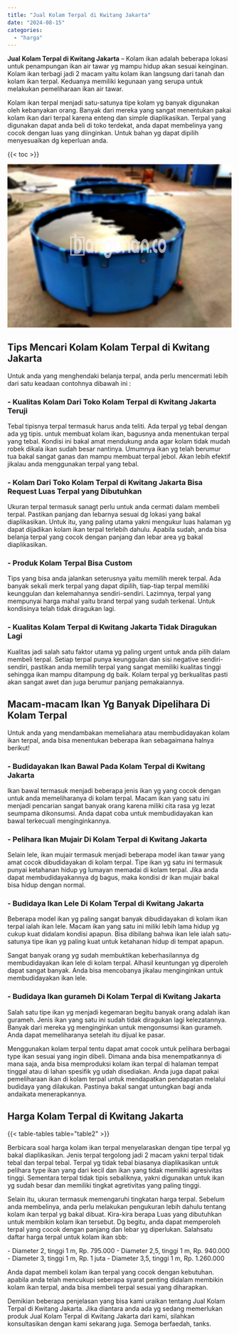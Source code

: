 ```yaml
---
title: "Jual Kolam Terpal di Kwitang Jakarta"
date: "2024-08-15"
categories: 
  - "harga"
---
```


**Jual Kolam Terpal di Kwitang Jakarta** – Kolam ikan adalah beberapa lokasi untuk penampungan ikan air tawar yg mampu hidup akan sesuai keinginan. Kolam ikan terbagi jadi 2 macam yaitu kolam ikan langsung dari tanah dan kolam ikan terpal. Keduanya memiliki kegunaan yang serupa untuk melakukan pemeliharaan ikan air tawar.

Kolam ikan terpal menjadi satu-satunya tipe kolam yg banyak digunakan oleh kebanyakan orang. Banyak dari mereka yang sangat menentukan pakai kolam ikan dari terpal karena enteng dan simple diaplikasikan. Terpal yang digunakan dapat anda beli di toko terdekat, anda dapat membelinya yang cocok dengan luas yang diinginkan. Untuk bahan yg dapat dipilih menyesuaikan dg keperluan anda.

{{< toc >}}

![Jual Kolam Terpal di Kwitang Jakarta](/images/jual-kolam-terpal-18.png)

## Tips Mencari Kolam Kolam Terpal di Kwitang Jakarta

Untuk anda yang menghendaki belanja terpal, anda perlu mencermati lebih dari satu keadaan contohnya dibawah ini :

### \- Kualitas Kolam Dari Toko Kolam Terpal di Kwitang Jakarta Teruji

Tebal tipisnya terpal termasuk harus anda teliti. Ada terpal yg tebal dengan ada yg tipis. untuk membuat kolam ikan, bagusnya anda menentukan terpal yang tebal. Kondisi ini bakal amat mendukung anda agar kolam tidak mudah robek dikala ikan sudah besar nantinya. Umumnya ikan yg telah berumur tua bakal sangat ganas dan mampu membuat terpal jebol. Akan lebih efektif jikalau anda menggunakan terpal yang tebal.

### \- Kolam Dari Toko Kolam Terpal di Kwitang Jakarta Bisa Request Luas Terpal yang Dibutuhkan

Ukuran terpal termasuk sanagt perlu untuk anda cermati dalam membeli terpal. Pastikan panjang dan lebarnya sesuai dg lokasi yang bakal diaplikasikan. Untuk itu, yang paling utama yakni mengukur luas halaman yg dapat dijadikan kolam ikan terpal terlebih dahulu. Apabila sudah, anda bisa belanja terpal yang cocok dengan panjang dan lebar area yg bakal diaplikasikan.

### \- Produk Kolam Terpal Bisa Custom

Tips yang bisa anda jalankan seterusnya yaitu memilih merek terpal. Ada banyak sekali merk terpal yang dapat dipilih, tiap-tiap terpal memiliki keunggulan dan kelemahannya sendiri-sendiri. Lazimnya, terpal yang mempunyai harga mahal yaitu brand terpal yang sudah terkenal. Untuk kondisinya telah tidak diragukan lagi.

### \- Kualitas Kolam Terpal di Kwitang Jakarta Tidak Diragukan Lagi

Kualitas jadi salah satu faktor utama yg paling urgent untuk anda pilih dalam membeli terpal. Setiap terpal punya keunggulan dan sisi negative sendiri-sendiri, pastikan anda memilih terpal yang sangat memiliki kualitas tinggi sehingga ikan mampu ditampung dg baik. Kolam terpal yg berkualitas pasti akan sangat awet dan juga berumur panjang pemakaiannya.

## Macam-macam Ikan Yg Banyak Dipelihara Di Kolam Terpal

Untuk anda yang mendambakan memeliahara atau membudidayakan kolam ikan terpal, anda bisa menentukan beberapa ikan sebagaimana halnya berikut!

### \- Budidayakan Ikan Bawal Pada Kolam Terpal di Kwitang Jakarta

Ikan bawal termasuk menjadi beberapa jenis ikan yg yang cocok dengan untuk anda memeliharanya di kolam terpal. Macam ikan yang satu ini menjadi pencarian sangat banyak orang karena miliki cita rasa yg lezat seumpama dikonsumsi. Anda dapat coba untuk membudidayakan kan bawal terkecuali menginginkannya.

### \- Pelihara Ikan Mujair Di Kolam Terpal di Kwitang Jakarta

Selain lele, ikan mujair termasuk menjadi beberapa model ikan tawar yang amat cocok dibudidayakan di kolam terpal. Tipe ikan yg satu ini termasuk punyai ketahanan hidup yg lumayan memadai di kolam terpal. Jika anda dapat membudidayakannya dg bagus, maka kondisi dr ikan mujair bakal bisa hidup dengan normal.

### \- Budidaya Ikan Lele Di Kolam Terpal di Kwitang Jakarta

Beberapa model ikan yg paling sangat banyak dibudidayakan di kolam ikan terpal ialah ikan lele. Macam ikan yang satu ini miliki lebih lama hidup yg cukup kuat didalam kondisi apapun. Bisa dibilang bahwa ikan lele ialah satu-satunya tipe ikan yg paling kuat untuk ketahanan hidup di tempat apapun.

Sangat banyak orang yg sudah membuktikan keberhasilannya dg membudidayakan ikan lele di kolam terpal. Alhasil keuntungan yg diperoleh dapat sangat banyak. Anda bisa mencobanya jikalau menginginkan untuk membudidayakan ikan lele.

### \- Budidaya Ikan gurameh Di Kolam Terpal di Kwitang Jakarta

Salah satu tipe ikan yg menjadi kegemaran begitu banyak orang adalah ikan gurameh. Jenis ikan yang satu ini sudah tidak diragukan lagi kelezatannya. Banyak dari mereka yg menginginkan untuk mengonsumsi ikan gurameh. Anda dapat memeliharanya setelah itu dijual ke pasar.

Menggunakan kolam terpal tentu dapat amat cocok untuk pelihara berbagai type ikan sesuai yang ingin dibeli. Dimana anda bisa menempatkannya di mana saja, anda bisa memproduksi kolam ikan terpal di halaman tempat tinggal atau di lahan spesifik yg udah disediakan. Anda juga dapat pakai pemeliharaan ikan di kolam terpal untuk mendapatkan pendapatan melalui budidaya yang dilakukan. Pastinya bakal sangat untungkan bagi anda andaikata menerapkannya.

## Harga Kolam Terpal di Kwitang Jakarta

{{< table-tables table="table2" >}}

Berbicara soal harga kolam ikan terpal menyelaraskan dengan tipe terpal yg bakal diaplikasikan. Jenis terpal tergolong jadi 2 macam yakni terpal tidak tebal dan terpal tebal. Terpal yg tidak tebal biasanya diaplikasikan untuk pelihara type ikan yang dari kecil dan ikan yang tidak memiliki agresivitas tinggi. Sementara terpal tidak tipis sebaliknya, yakni digunakan untuk ikan yg sudah besar dan memiliki tingkat agretivitas yang paling tinggi.

Selain itu, ukuran termasuk memengaruhi tingkatan harga terpal. Sebelum anda membelinya, anda perlu melakukan pengukuran lebih dahulu tentang kolam ikan terpal yg bakal dibuat. Kira-kira berapa Luas yang dibutuhkan untuk membikin kolam ikan tersebut. Dg begitu, anda dapat memperoleh terpal yang cocok dengan panjang dan lebar yg diperlukan. Salahsatu daftar harga terpal untuk kolam ikan sbb:

\- Diameter 2, tinggi 1 m, Rp. 795.000 - Diameter 2,5, tinggi 1 m, Rp. 940.000 - Diameter 3, tinggi 1 m, Rp. 1 juta - Diameter 3,5, tinggi 1 m, Rp. 1.260.000

Anda dapat membeli kolam ikan terpal yang cocok dengan kebutuhan. apabila anda telah mencukupi seberapa syarat penting didalam membikin kolam ikan terpal, anda bisa membeli terpal sesuai yang diharapkan.

Demikian beberapa penjelasan yang bisa kami uraikan tentang Jual Kolam Terpal di Kwitang Jakarta. Jika diantara anda ada yg sedang memerlukan produk Jual Kolam Terpal di Kwitang Jakarta dari kami, silahkan konsultasikan dengan kami sekarang juga. Semoga berfaedah, tanks.
